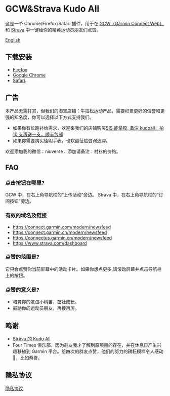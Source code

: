 # GCW&Strava Kudo All

这是一个 Chrome/Firefox/Safari 插件，用于在 [GCW（Garmin Connect Web）](https://connect.garmin.cn/modern/newsfeed) 和 [Strava](https://www.strava.com/dashboard) 中一键给你的精英运动员朋友们点赞。

[English](./README.md)

## 下载安装

- [Firefox](https://addons.mozilla.org/en-US/firefox/addon/garmin-connect-web-kudo-all/)
- [Google Chrome](https://chrome.google.com/webstore/detail/garmin-connect-web-kudo-a/folhiecfhnmdniibjjcfogpdoafdamoc)
- [Safari](https://apple.co/).

## 广告

本产品无需打赏，但我们的淘宝店铺：牛拉松运动产品，需要积累更好的信誉和更强的知名度，你可以选择以下方式支持我们。

- 如果你有长跑补给需求，欢迎来我们的店铺购买[SIS 能量胶, 备注 kudoall，拍 10 支再送一支，顺丰包邮](https://item.taobao.com/item.htm?ft=t&id=728701145206)
- 如果你需要购买佳明手表，也欢迎莅临咨询选购。

欢迎添加我的微信：niuverse，添加请备注：衬衫的价格。

## FAQ

### 点击按钮在哪里?

GCW 中，在右上角导航栏的“上传活动”旁边。
Strava 中，在右上角导航栏的“订阅按钮”旁边。

### 有效的域名及链接

- https://connect.garmin.com/modern/newsfeed
- https://connect.garmin.cn/modern/newsfeed
- https://connectus.garmin.cn/modern/newsfeed
- https://www.strava.com/dashboard

### 点赞的范围是?

它只会点赞你当前屏幕中的活动卡片。如果你想点更多,请滚动屏幕并点击导航栏上的按钮。

### 点赞的意义是?

- 培育你的友谊小树苗，茁壮成长。
- 鼓励你的运动员朋友，再接再厉。

## 鸣谢

- [Strava 的 Kudo All](https://github.com/tciles/kudo-all)
- Four Times 俱乐部，因为群友我才了解到原项目的存在，并在休息日产生兴趣移植到 Garmin 平台。给四次的群友点赞，他们的努力的耕耘模样令人感动 🐶，比如蔡哥。

## 隐私协议

[隐私协议](./privacy-policy-zh.md)
